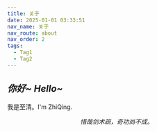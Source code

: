 ```yaml
---
title: 关于
date: 2025-01-01 03:33:51
nav_name: 关于
nav_route: about
nav_order: 2
tags:
  - Tag1
  - Tag2
---
```


## _你好~ Hello~_

我是至清。I'm ZhiQing.

<p align="center"><i>惜哉剑术疏，奇功尚不成。</i></p>
